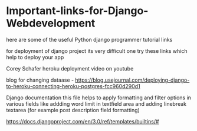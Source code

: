 # Important-links-for-Django-Webdevelopment
here are some of the useful Python django programmer tutorial links 


for deployment of django project its very difficult one try these links which help to deploy your app

Corey Schafer  heroku deployment video on youtube

blog for changing dataase - https://blog.usejournal.com/deploying-django-to-heroku-connecting-heroku-postgres-fcc960d290d1


Django documentation this file helps to apply formatting and filter options in various fields like addding word limit in textfield area
and adding linebreak textarea (for example post description field formatting)

https://docs.djangoproject.com/en/3.0/ref/templates/builtins/#


